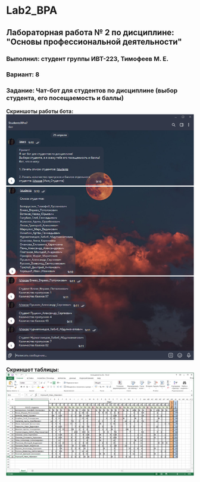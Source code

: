 # Lab2_BPA
## Лабораторная работа № 2 по дисциплине: "Основы профессиональной деятельности"
### Выполнил: студент группы ИВТ-223, Тимофеев М. Е.
### Вариант: 8
### Задание: Чат-бот для студентов по дисциплине (выбор студента, его посещаемость и баллы)

**Скриншоты работы бота:**
![Image alt](https://github.com/timaxutka/Lab2_BPA/blob/main/1.png)
![Image alt](https://github.com/timaxutka/Lab2_BPA/blob/main/2.png)
![Image alt](https://github.com/timaxutka/Lab2_BPA/blob/main/3.png)

**Скриншот таблицы:**
![Image alt](https://github.com/timaxutka/Lab2_BPA/blob/main/4.png)
